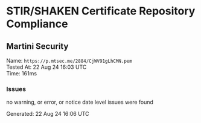 # STIR/SHAKEN Certificate Repository Compliance

## Martini Security

Name: `https://p.mtsec.me/2884/CjWV91gLhCMN.pem`\
Tested At: 22 Aug 24 16:03 UTC\
Time: 161ms

### Issues

no warning, or error, or notice date level issues were found

Generated: 22 Aug 24 16:06 UTC